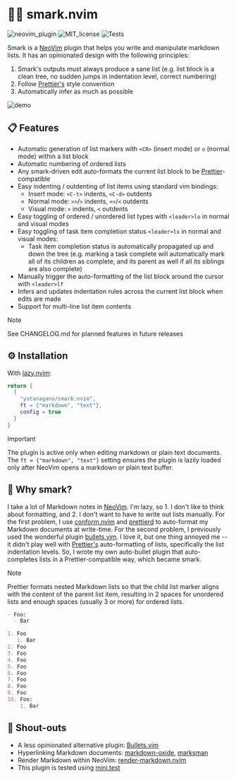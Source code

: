 # 🧠🚅 smark.nvim

![neovim_plugin](https://img.shields.io/badge/Plugin-darkgreen?style=for-the-badge&logo=neovim&logoColor=white)
![MIT_license](https://img.shields.io/badge/License-MIT-blue?style=for-the-badge)
![Tests](https://img.shields.io/github/actions/workflow/status/yutanagano/smark.nvim/ci.yml?style=for-the-badge)

Smark is a [NeoVim][neovim] plugin that helps you write and manipulate markdown lists. It
has an opinionated design with the following principles:

1. Smark's outputs must always produce a sane list (e.g. list block is a clean
   tree, no sudden jumps in indentation level, correct numbering)
2. Follow [Prettier's][prettier] style convention
3. Automatically infer as much as possible

![demo](./demo.gif)

## 📋 Features

- Automatic generation of list markers with `<CR>` (insert mode) or `o` (normal
  mode) within a list block
- Automatic numbering of ordered lists
- Any smark-driven edit auto-formats the current list block to be
  [Prettier][prettier]-compatible
- Easy indenting / outdenting of list items using standard vim bindings:
  - Insert mode: `<C-t>` indents, `<C-d>` outdents
  - Normal mode: `>>`/`>` indents, `<<`/`<` outdents
  - Visual mode: `>` indents, `<` outdents
- Easy toggling of ordered / unordered list types with `<leader>lo` in normal
  and visual modes
- Easy toggling of task item completion status `<leader>lx` in normal and
  visual modes:
  - Task item completion status is automatically propagated up and down the
    tree (e.g. marking a task complete will automatically mark all of its
    children as complete, and its parent as well if all its siblings are also
    complete)
- Manually trigger the auto-formatting of the list block around the cursor with
  `<leader>lf`
- Infers and updates indentation rules across the current list block when edits
  are made
- Support for multi-line list item contents

> [!NOTE]
> See CHANGELOG.md for planned features in future releases

## ⚙️ Installation

With [lazy.nvim][lazy]:

```lua
return {
  {
    "yutanagano/smark.nvim",
    ft = {"markdown", "text"},
    config = true
  }
}
```

> [!IMPORTANT]
> The plugin is active only when editing markdown or plain text documents.
> The `ft = {"markdown", "text"}` setting ensures the plugin is lazily loaded
> only after NeoVim opens a markdown or plain text buffer.

## 💭 Why smark?

I take a lot of Markdown notes in [NeoVim][neovim]. I'm lazy, so 1. I don't like to think
about formatting, and 2. I don't want to have to write out lists manually. For
the first problem, I use [conform.nvim][conform] and [prettierd][prettierd] to
auto-format my Markdown documents at write-time. For the second problem, I
previously used the wonderful plugin [bullets.vim][bullets]. I love it, but one
thing annoyed me -- it didn't play well with [Prettier's][prettier]
auto-formatting of lists, specifically the list indentation levels. So, I wrote
my own auto-bullet plugin that auto-completes lists in a Prettier-compatible
way, which became smark.

> [!NOTE]
> Prettier formats nested Markdown lists so that the child list marker aligns
> with the content of the parent list item, resulting in 2 spaces for unordered
> lists and enough spaces (usually 3 or more) for ordered lists.
>
> ```markdown
> - Foo:
>   - Bar
>
> 1. Foo
>    1. Bar
> 2. Foo
> 3. Foo
> 4. Foo
> 5. Foo
> 6. Foo
> 7. Foo
> 8. Foo
> 9. Foo
> 10. Foo:
>     1. Bar
> ```

## 📢 Shout-outs

- A less opinionated alternative plugin: [Bullets.vim][bullets]
- Hyperlinking Markdown documents: [markdown-oxide][markdown-oxide], [marksman][marksman]
- Render Markdown within NeoVim: [render-markdown.nvim][render-markdown]
- This plugin is tested using [mini.test][mini]

[bullets]: https://github.com/bullets-vim/bullets.vim
[conform]: https://github.com/stevearc/conform.nvim
[lazy]: https://github.com/folke/lazy.nvim
[markdown-oxide]: https://github.com/Feel-ix-343/markdown-oxide
[marksman]: https://github.com/artempyanykh/marksman
[mini]: https://github.com/echasnovski/mini.nvim/blob/main/README.md
[neovim]: https://neovim.io/
[prettier]: https://prettier.io/
[prettierd]: https://github.com/fsouza/prettierd
[render-markdown]: https://github.com/MeanderingProgrammer/render-markdown.nvim
